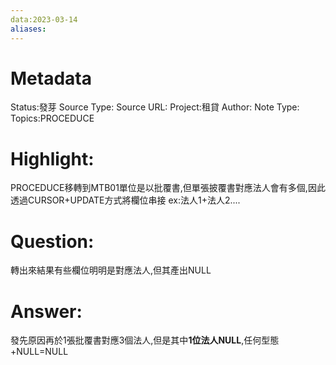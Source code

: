 ```yaml
---
data:2023-03-14
aliases:
---
```

# Metadata
Status:發芽
Source Type:
Source URL:
Project:租貸
Author:
Note Type:
Topics:PROCEDUCE


# Highlight:
PROCEDUCE移轉到MTB01單位是以批覆書,但單張披覆書對應法人會有多個,因此透過CURSOR+UPDATE方式將欄位串接
ex:法人1+法人2....
# Question:
轉出來結果有些欄位明明是對應法人,但其產出NULL
# Answer:
發先原因再於1張批覆書對應3個法人,但是其中**1位法人NULL**,任何型態+NULL=NULL
